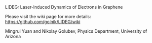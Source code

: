 LIDEG: Laser-Induced Dynamics of Electrons in Graphene

Please visit the wiki page for more details: https://github.com/golnik/LIDEG/wiki

Mingrui Yuan and Nikolay Golubev, Physics Department, University of Arizona
